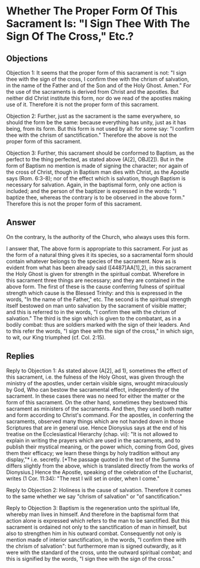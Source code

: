 # Whether The Proper Form Of This Sacrament Is: "I Sign Thee With The Sign Of The Cross," Etc.?

## Objections

Objection 1: It seems that the proper form of this sacrament is not: "I sign thee with the sign of the cross, I confirm thee with the chrism of salvation, in the name of the Father and of the Son and of the Holy Ghost. Amen." For the use of the sacraments is derived from Christ and the apostles. But neither did Christ institute this form, nor do we read of the apostles making use of it. Therefore it is not the proper form of this sacrament.

Objection 2: Further, just as the sacrament is the same everywhere, so should the form be the same: because everything has unity, just as it has being, from its form. But this form is not used by all: for some say: "I confirm thee with the chrism of sanctification." Therefore the above is not the proper form of this sacrament.

Objection 3: Further, this sacrament should be conformed to Baptism, as the perfect to the thing perfected, as stated above (A[2], OBJ[2]). But in the form of Baptism no mention is made of signing the character; nor again of the cross of Christ, though in Baptism man dies with Christ, as the Apostle says (Rom. 6:3-8); nor of the effect which is salvation, though Baptism is necessary for salvation. Again, in the baptismal form, only one action is included; and the person of the baptizer is expressed in the words: "I baptize thee, whereas the contrary is to be observed in the above form." Therefore this is not the proper form of this sacrament.

## Answer

On the contrary, Is the authority of the Church, who always uses this form.

I answer that, The above form is appropriate to this sacrament. For just as the form of a natural thing gives it its species, so a sacramental form should contain whatever belongs to the species of the sacrament. Now as is evident from what has been already said ([4487]AA[1],2), in this sacrament the Holy Ghost is given for strength in the spiritual combat. Wherefore in this sacrament three things are necessary; and they are contained in the above form. The first of these is the cause conferring fulness of spiritual strength which cause is the Blessed Trinity: and this is expressed in the words, "In the name of the Father," etc. The second is the spiritual strength itself bestowed on man unto salvation by the sacrament of visible matter; and this is referred to in the words, "I confirm thee with the chrism of salvation." The third is the sign which is given to the combatant, as in a bodily combat: thus are soldiers marked with the sign of their leaders. And to this refer the words, "I sign thee with the sign of the cross," in which sign, to wit, our King triumphed (cf. Col. 2:15).

## Replies

Reply to Objection 1: As stated above (A[2], ad 1), sometimes the effect of this sacrament, i.e. the fulness of the Holy Ghost, was given through the ministry of the apostles, under certain visible signs, wrought miraculously by God, Who can bestow the sacramental effect, independently of the sacrament. In these cases there was no need for either the matter or the form of this sacrament. On the other hand, sometimes they bestowed this sacrament as ministers of the sacraments. And then, they used both matter and form according to Christ's command. For the apostles, in conferring the sacraments, observed many things which are not handed down in those Scriptures that are in general use. Hence Dionysius says at the end of his treatise on the Ecclesiastical Hierarchy (chap. vii): "It is not allowed to explain in writing the prayers which are used in the sacraments, and to publish their mystical meaning, or the power which, coming from God, gives them their efficacy; we learn these things by holy tradition without any display,"* i.e. secretly. [*The passage quoted in the text of the Summa differs slightly from the above, which is translated directly from the works of Dionysius.] Hence the Apostle, speaking of the celebration of the Eucharist, writes (1 Cor. 11:34): "The rest I will set in order, when I come."

Reply to Objection 2: Holiness is the cause of salvation. Therefore it comes to the same whether we say "chrism of salvation" or "of sanctification."

Reply to Objection 3: Baptism is the regeneration unto the spiritual life, whereby man lives in himself. And therefore in the baptismal form that action alone is expressed which refers to the man to be sanctified. But this sacrament is ordained not only to the sanctification of man in himself, but also to strengthen him in his outward combat. Consequently not only is mention made of interior sanctification, in the words, "I confirm thee with the chrism of salvation": but furthermore man is signed outwardly, as it were with the standard of the cross, unto the outward spiritual combat; and this is signified by the words, "I sign thee with the sign of the cross."